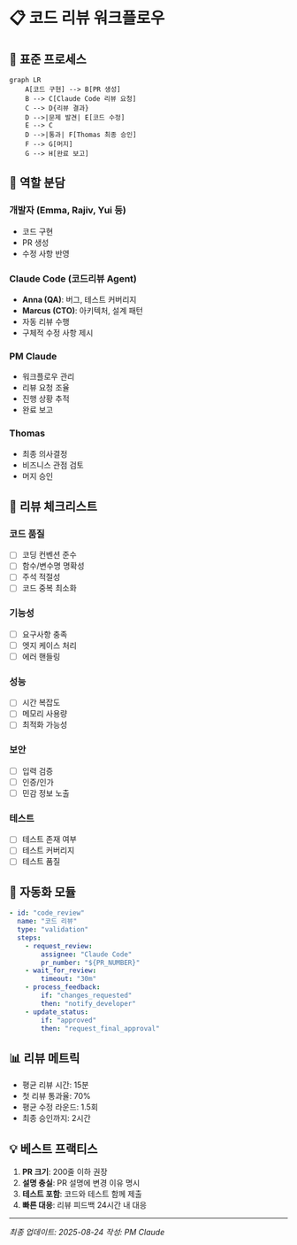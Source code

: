 # 📋 코드 리뷰 워크플로우

## 🔄 표준 프로세스

```mermaid
graph LR
    A[코드 구현] --> B[PR 생성]
    B --> C[Claude Code 리뷰 요청]
    C --> D{리뷰 결과}
    D -->|문제 발견| E[코드 수정]
    E --> C
    D -->|통과| F[Thomas 최종 승인]
    F --> G[머지]
    G --> H[완료 보고]
```

## 👥 역할 분담

### 개발자 (Emma, Rajiv, Yui 등)
- 코드 구현
- PR 생성
- 수정 사항 반영

### Claude Code (코드리뷰 Agent)
- **Anna (QA)**: 버그, 테스트 커버리지
- **Marcus (CTO)**: 아키텍처, 설계 패턴
- 자동 리뷰 수행
- 구체적 수정 사항 제시

### PM Claude
- 워크플로우 관리
- 리뷰 요청 조율
- 진행 상황 추적
- 완료 보고

### Thomas
- 최종 의사결정
- 비즈니스 관점 검토
- 머지 승인

## 📝 리뷰 체크리스트

### 코드 품질
- [ ] 코딩 컨벤션 준수
- [ ] 함수/변수명 명확성
- [ ] 주석 적절성
- [ ] 코드 중복 최소화

### 기능성
- [ ] 요구사항 충족
- [ ] 엣지 케이스 처리
- [ ] 에러 핸들링

### 성능
- [ ] 시간 복잡도
- [ ] 메모리 사용량
- [ ] 최적화 가능성

### 보안
- [ ] 입력 검증
- [ ] 인증/인가
- [ ] 민감 정보 노출

### 테스트
- [ ] 테스트 존재 여부
- [ ] 테스트 커버리지
- [ ] 테스트 품질

## 🤖 자동화 모듈

```yaml
- id: "code_review"
  name: "코드 리뷰"
  type: "validation"
  steps:
    - request_review:
        assignee: "Claude Code"
        pr_number: "${PR_NUMBER}"
    - wait_for_review:
        timeout: "30m"
    - process_feedback:
        if: "changes_requested"
        then: "notify_developer"
    - update_status:
        if: "approved"
        then: "request_final_approval"
```

## 📊 리뷰 메트릭

- 평균 리뷰 시간: 15분
- 첫 리뷰 통과율: 70%
- 평균 수정 라운드: 1.5회
- 최종 승인까지: 2시간

## 💡 베스트 프랙티스

1. **PR 크기**: 200줄 이하 권장
2. **설명 충실**: PR 설명에 변경 이유 명시
3. **테스트 포함**: 코드와 테스트 함께 제출
4. **빠른 대응**: 리뷰 피드백 24시간 내 대응

---

*최종 업데이트: 2025-08-24*
*작성: PM Claude*